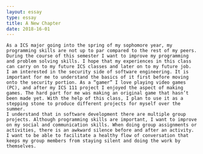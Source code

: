 ```yaml
---
layout: essay
type: essay
title: A New Chapter
date: 2018-16-01
---
```


	As a ICS major going into the spring of my sophomore year, my programming skills are not up to par compared to the rest of my peers. During the course of this semester I want to improve my programming and problem solving skills. I hope that my experiences in this class can carry on to my future ICS classes and later on to my future job.
	I am interested in the security side of software engineering. It is important for me to understand the basics of it first before moving onto the security portion. As a “gamer” I love playing video games (PC), and after my ICS 111 project I enjoyed the aspect of making games. The hard part for me was making an original game that hasn’t been made yet. With the help of this class, I plan to use it as a stepping stone to produce different projects for myself over the summer.
	I understand that in software development there are multiple group projects. Although programming skills are important, I want to improve on my social and communication skills. When doing group assignments or activities, there is an awkward silence before and after an activity. I want to be able to facilitate a healthy flow of conversation that keeps my group members from staying silent and doing the work by themselves.

